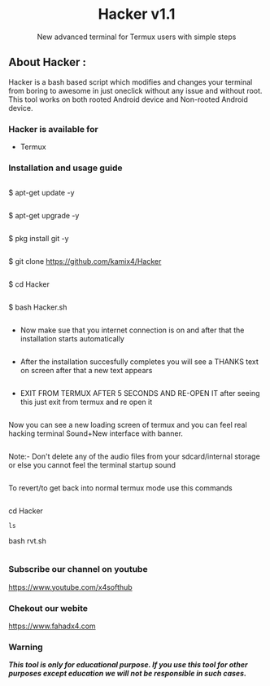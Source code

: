 <h1 align="center">Hacker v1.1</h1>
<p align="center">
      New advanced terminal for Termux users with simple steps
</p>

## About Hacker :

Hacker is a bash based script which modifies and changes your terminal from boring to awesome in just oneclick without any issue and without root. This tool works on both rooted Android device and Non-rooted Android device.


### Hacker is available for

* Termux

### Installation and usage guide
```
```
$ apt-get update -y
```
```
$ apt-get upgrade -y
```
```
$ pkg install git -y
```
```
$ git clone https://github.com/kamix4/Hacker
```
```
$ cd Hacker
```
```
$ bash Hacker.sh
```
```
* Now make sue that you internet connection is on and after that the installation starts automatically
```
```
* After the installation succesfully completes you will see a THANKS text on screen after that a new text appears 
```
```
* EXIT FROM TERMUX AFTER 5 SECONDS AND RE-OPEN IT after seeing this just exit from termux and re open it 
```
```
Now you can see a new loading screen of termux and you can feel real hacking terminal Sound+New interface with banner. 
```
```
Note:- Don't delete any of the audio files from your sdcard/internal storage or else you cannot feel the terminal startup sound
```
```
To revert/to get back into normal termux mode use this commands
```
```
cd Hacker
```
ls
```
bash rvt.sh
```
```

### Subscribe our channel on youtube
https://www.youtube.com/x4softhub

### Chekout our webite 
https://www.fahadx4.com
     
### Warning

***This tool is only for educational purpose. If you use this tool for other purposes except education we will not be responsible in such cases.***
